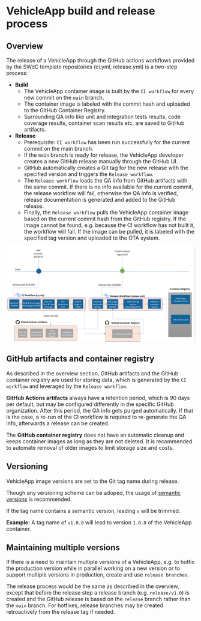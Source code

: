 # VehicleApp build and release process

## Overview
The release of a VehicleApp through the GitHub actions workflows provided by the SWdC template repositories (ci.yml, release.yml) is a two-step process:

- **Build**
  - The VehicleApp container image is built by the `CI workflow` for every new commit on the `main` branch.
  - The container image is labeled with the commit hash and uploaded to the GitHub Container Registry.
  - Surrounding QA info like unit and integration tests results, code coverage results, container scan results etc. are saved to GitHub artifacts.
- **Release**
  - Prerequisite: `CI workflow` has been run successfully  for the current commit on the main branch.
  - If the `main` branch is ready for release, the VehicleApp developer creates a new GitHub release manually through the GitHub UI.
  - GitHub automatically creates a Git tag for the new release with the specified version and triggers the `Release workflow`.
  - The `Release workflow` loads the QA info from GitHub artifacts with the same commit. If there is no info available for the current commit, the release workflow will fail, otherwise the QA info is verified, release documentation is generated and added to the GitHub release.
  - Finally, the `Release workflow` pulls the VehicleApp container image based on the current commit hash from the GitHub registry. If the image cannot be found, e.g. because the CI workflow has not built it, the workflow will fail. If the image can be pulled, it is labeled with the specified tag version and uploaded to the OTA system.


![](./assets/publish_container.png)

## GitHub artifacts and container registry
As described in the overview section, GitHub artifacts and the GitHub container registry are used for storing data, which is generated by the `CI workflow` and leveraged by the `Release workflow`.

**GitHub Actions artifacts** always have a retention period, which is 90 days per default, but may be configured differently in the specific GitHub organization. After this period, the QA info gets purged automatically. If that is the case, a re-run of the CI workflow is required to re-generate the QA info, afterwards a release can be created.

The **GitHub container registry** does not have an automatic cleanup and keeps container images as long as they are not deleted. It is recommended to automate removal of older images to limit storage size and costs.

## Versioning
VehicleApp image versions are set to the Git tag name during release.

Though any versioning scheme can be adoped, the usage of [semantic versions](https://semver.org/) is recommended.

If the tag name contains a semantic version, leading `v` will be trimmed.

**Example:** A tag name of `v1.0.0` will lead to version `1.0.0` of the VehicleApp container.

## Maintaining multiple versions
If there is a need to maintain multiple versions of a VehicleApp, e.g. to hotfix the production version while in parallel working on a new version or to support multiple versions in production, create and use `release branches`.

The release process would be the same as described in the overview, except that before the release step a release branch (e.g. `release/v1.0`) is created and the GitHub release is based on the `release` branch rather than the `main` branch. For hotfixes, release branches may be created retroactively from the release tag if needed.

